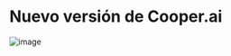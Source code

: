 # Nuevo versión de Cooper.ai

![image](https://github.com/tbalbini/cooper_neo_landing/assets/72164805/4cfa4fea-007d-4c21-acdb-c1e5eec2661a)
